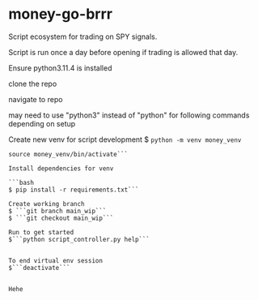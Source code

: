 # money-go-brrr

Script ecosystem for trading on SPY signals.

Script is run once a day before opening if trading is allowed that day.


Ensure python3.11.4 is installed


clone the repo

navigate to repo

may need to use "python3" instead of "python" for following commands depending on setup

Create new venv for script development
$ ```python -m venv money_venv```

```shell
source money_venv/bin/activate```

Install dependencies for venv

```bash
$ pip install -r requirements.txt```

Create working branch
$ ```git branch main_wip```
$ ```git checkout main_wip```

Run to get started
$```python script_controller.py help```


To end virtual env session
$```deactivate```


Hehe